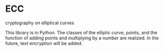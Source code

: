 # ECC
cryptography on elliptical curves

This library is in Python. The classes of the elliptic curve, points, and the function of adding points and multiplying by a number are realized. In the future, text encryption will be added.
